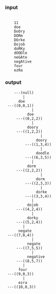 
### input


######
		11
		doe
		DoOry
		DORm
		DOrke
		Dojob
		doRKy
		dOODle
		neGAte
		negAtive
		four 
		ezRa

### output


		---(null)
     		|
          doe
     ---((0,0,1))
         		|
              doe
         ---((0,2,2))
         		|
              doory
         ---((1,2,2))
             		|
                  doory
             ---((1,3,4))
             		|
                  doodle
             ---((6,3,5))
         		|
              dorm
         ---((2,2,2))
             		|
                  dorm
             ---((2,3,3))
             		|
                  dorke
             ---((3,3,4))
         		|
              dojob
         ---((4,2,4))
         		|
              dorky
         ---((5,2,4))
     		|
          negate
     ---((7,0,4))
         		|
              negate
         ---((7,5,5))
         		|
              negative
         ---((8,5,7))
     		|
          four
     ---((9,0,3))
     		|
          ezra
     ---((10,0,3))
